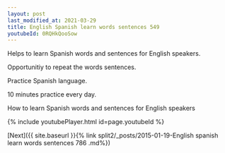 ```yaml
---
layout: post
last_modified_at: 2021-03-29
title: English Spanish learn words sentences 549 
youtubeId: 0RQHkQooSow
---
```

 
 
Helps to learn Spanish words and sentences for English speakers.

Opportunitiy to repeat the words sentences. 

Practice Spanish language. 
 
10 minutes practice every day. 
 
How to learn Spanish words and sentences for English speakers 
 
{% include youtubePlayer.html id=page.youtubeId %}
 
 
[Next]({{ site.baseurl }}{% link  split2/_posts/2015-01-19-English spanish learn words sentences 786 .md%})
 
